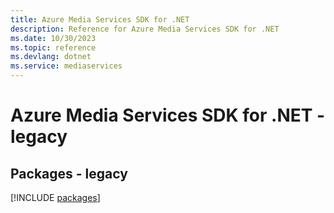 ```yaml
---
title: Azure Media Services SDK for .NET
description: Reference for Azure Media Services SDK for .NET
ms.date: 10/30/2023
ms.topic: reference
ms.devlang: dotnet
ms.service: mediaservices
---
```

# Azure Media Services SDK for .NET - legacy
## Packages - legacy
[!INCLUDE [packages](media-services-index.md)]